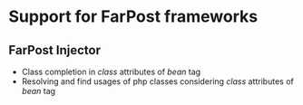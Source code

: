 # Support for FarPost frameworks #

## FarPost Injector ##
* Class completion in *class* attributes of *bean* tag
* Resolving and find usages of php classes considering *class* attributes of *bean* tag
